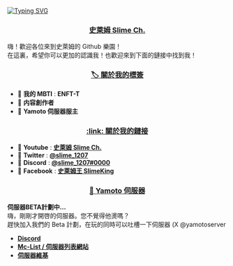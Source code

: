 [![Typing SVG](https://readme-typing-svg.demolab.com?font=Fira+Code&pause=1000&random=false&width=435&lines=Hello+World+!;I'm+Slime+!+And+this+is+my+profile+!;Just+read+it+and+enjoy+it+%3A3)](https://git.io/typing-svg)

<p align="center">
  <h3 align="center"><ins>史萊姆 Slime Ch.</ins></h3>
</p>

嗨！歡迎各位來到史萊姆的 Github 樂園！  
在這裏，希望你可以更加的認識我！也歡迎來到下面的鏈接中找到我！

<p align="center">
  <h3 align="center"><ins>🏷 關於我的標簽</ins></h3>
</p>

- 💨 **我的 MBTI** : **ENFT-T**
- 💨 **内容創作者**
- 💨 **Yamoto 伺服器服主**

<p align="center">
  <h3 align="center"><ins>:link: 關於我的鏈接</ins></h3>
</p>

- 💨 **Youtube** : **[史萊姆 Slime Ch.](https://www.youtube.com/@ppc_slime)**  
- 💨 **Twitter** : **[@slime_1207](https://twitter.com/slime_1207)**  
- 💨 **Discord** : **[@slime_1207#0000](https://discord.com/users/1207649949790117938/)**  
- 💨 **Facebook** : **[史萊姆王 SlimeKing](https://www.facebook.com/Slimeking1207)**  

<p align="center">
  <h3 align="center"><ins>📕 Yamoto 伺服器</ins></h3>
</p>

**__伺服器BETA計劃中...__**  
嗨，剛剛才開啓的伺服器。您不覺得他燙嗎？  
趕快加入我們的 Beta 計劃，在玩的同時可以吐槽一下伺服器 (X  @yamotoserver

- **[Discord](https://discord.com/invite/qwwsEn8tCv)**
- **[Mc-List / 伺服器列表網站](https://www.mc-list.xyz/1992/info)**
- **[伺服器維基](https://foreverslimeking.gitbook.io/yamoto-server-wiki)**
